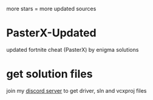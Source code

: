 
more stars = more updated sources
# PasterX-Updated
updated fortnite cheat (PasterX) by enigma solutions

# get solution files
join my [discord server](https://discord.com/invite/ekWFVr6QCq) to get driver, sln and vcxproj files
      